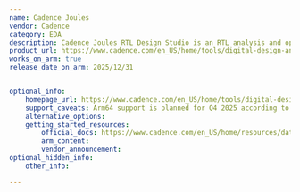 ```yaml
---
name: Cadence Joules
vendor: Cadence
category: EDA
description: Cadence Joules RTL Design Studio is an RTL analysis and optimization tool that enables designers to evaluate and improve power, performance, area, and congestion early in the design cycle, reducing iterations and accelerating implementation.
product_url: https://www.cadence.com/en_US/home/tools/digital-design-and-signoff/rtl-analysis/joules-rtl-design-studio.html
works_on_arm: true
release_date_on_arm: 2025/12/31


optional_info:
    homepage_url: https://www.cadence.com/en_US/home/tools/digital-design-and-signoff/rtl-analysis/joules-rtl-design-studio.html
    support_caveats: Arm64 support is planned for Q4 2025 according to Cadence’s platform roadmap. For early-access builds, contact arm-ecosystem@cadence.com.
    alternative_options:
    getting_started_resources:
        official_docs: https://www.cadence.com/en_US/home/resources/datasheets/cadence-joules-rtl-design-studio-ds.html
        arm_content:
        vendor_announcement:
optional_hidden_info:
    other_info: 

---
```

